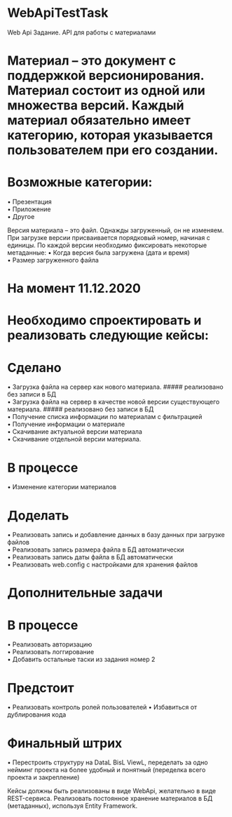 # WebApiTestTask

Web Api
Задание. API для работы с материалами
# Материал – это документ с поддержкой версионирования. Материал состоит из одной или множества версий. Каждый материал обязательно имеет категорию, которая указывается пользователем при его создании. 
# Возможные категории:
• Презентация    
•	Приложение  
•	Другое  

Версия материала – это файл. Однажды загруженный, он не изменяем. При загрузке версии присваивается порядковый номер, начиная с единицы. По каждой версии необходимо фиксировать некоторые метаданные:
•	Когда версия была загружена (дата и время)  
•	Размер загруженного файла  

# На момент 11.12.2020 
# Необходимо спроектировать и реализовать следующие кейсы:
# Сделано
• Загрузка файла на сервер как нового материала.  ##### реализовано без записи в БД  
• Загрузка файла на сервер в качестве новой версии существующего материала. ##### реализовано без записи в БД  
• Получение списка информации по материалам с фильтрацией      
• Получение информации о материале     
• Скачивание актуальной версии материала     
• Скачивание отдельной версии материала.  
# В процессе
• Изменение категории материалов   

# Доделать
• Реализовать запись и добавление данных в базу данных при загрузке файлов   
• Реализовать запись размера файла в БД автоматически   
• Реализовать запись даты файла в БД автоматически  
• Реализовать  web.config с настройками для хранения файлов  

# Дополнительные задачи
# В процессе
• Реализовать авторизацию      
• Реализовать логгирование      
• Добавить остальные таски из задания номер 2  

# Предстоит
• Реализовать контроль ролей пользователей 
• Избавиться от дублирования кода  

# Финальный штрих  
• Перестроить структуру на DataL BisL ViewL, переделать за одно нейминг проекта на более удобный и понятный (переделка  всего проекта и закрепление)    

Кейсы должны быть реализованы в виде WebApi, желательно в виде REST-сервиса.
Реализовать постоянное хранение материалов в БД (метаданных), используя Entity Framework.
